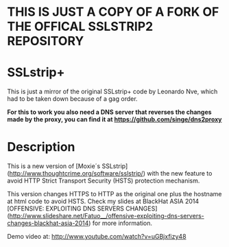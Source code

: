 THIS IS JUST A COPY OF A FORK OF THE OFFICAL SSLSTRIP2 REPOSITORY
========

SSLstrip+
========

This is just a mirror of the original SSLstrip+ code by Leonardo Nve, which had to be taken down because of a gag order.

**For this to work you also need a DNS server that reverses the changes made by the proxy, you can find it at https://github.com/singe/dns2proxy**

Description
===========

This is a new version of [Moxie´s SSLstrip] (http://www.thoughtcrime.org/software/sslstrip/) with the new feature to avoid HTTP Strict Transport Security (HSTS) protection mechanism.  
  
This version changes HTTPS to HTTP as the original one plus the hostname at html code to avoid HSTS. Check my slides at BlackHat ASIA 2014 [OFFENSIVE: EXPLOITING DNS SERVERS CHANGES] (http://www.slideshare.net/Fatuo__/offensive-exploiting-dns-servers-changes-blackhat-asia-2014) for more information.  

Demo video at: http://www.youtube.com/watch?v=uGBjxfizy48
